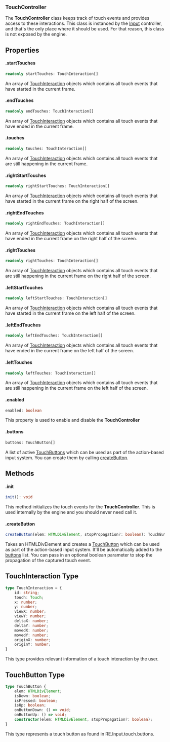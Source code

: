 ### TouchController

The **TouchController** class keeps track of touch events and provides access to these interactions. This class is instanced by the [Input](/EngineAPI/Input) controller, and that's the only place where it should be used. For that reason, this class is not exposed by the engine.

## Properties

#### .startTouches

```typescript
readonly startTouches: TouchInteraction[]
```

An array of [TouchInteraction](/EngineAPI/Input#touchinteraction-type) objects which contains all touch events that have started in the current frame.

#### .endTouches

```typescript
readonly endTouches: TouchInteraction[]
```

An array of [TouchInteraction](/EngineAPI/Input#touchinteraction-type) objects which contains all touch events that have ended in the current frame.

#### .touches

```typescript
readonly touches: TouchInteraction[]
```

An array of [TouchInteraction](/EngineAPI/Input#touchinteraction-type) objects which contains all touch events that are still happening in the current frame.

#### .rightStartTouches

```typescript
readonly rightStartTouches: TouchInteraction[]
```

An array of [TouchInteraction](/EngineAPI/Input#touchinteraction-type) objects which contains all touch events that have started in the current frame on the right half of the screen.

#### .rightEndTouches

```typescript
readonly rightEndTouches: TouchInteraction[]
```

An array of [TouchInteraction](/EngineAPI/Input#touchinteraction-type) objects which contains all touch events that have ended in the current frame on the right half of the screen.

#### .rightTouches

```typescript
readonly rightTouches: TouchInteraction[]
```

An array of [TouchInteraction](/EngineAPI/Input#touchinteraction-type) objects which contains all touch events that are still happening in the current frame on the right half of the screen.

#### .leftStartTouches

```typescript
readonly leftStartTouches: TouchInteraction[]
```

An array of [TouchInteraction](/EngineAPI/Input#touchinteraction-type) objects which contains all touch events that have started in the current frame on the left half of the screen.

#### .leftEndTouches

```typescript
readonly leftEndTouches: TouchInteraction[]
```

An array of [TouchInteraction](/EngineAPI/Input#touchinteraction-type) objects which contains all touch events that have ended in the current frame on the left half of the screen.

#### .leftTouches

```typescript
readonly leftTouches: TouchInteraction[]
```

An array of [TouchInteraction](/EngineAPI/Input#touchinteraction-type) objects which contains all touch events that are still happening in the current frame on the left half of the screen.

#### .enabled

```typescript
enabled: boolean
```

This property is used to enable and disable the **TouchController**

#### .buttons

```typescript
buttons: TouchButton[]
```

A list of active [TouchButtons](#touchbutton-type) which can be used as part of the action-based input system. You can create them by calling [createButton](#createbutton).

## Methods

#### .init

```typescript
init(): void
```

This method initializes the touch events for the **TouchController**. This is used internally by the engine and you should never need call it.

#### .createButton

```typescript
createButton(elem: HTMLDivElement, stopPropagation?: boolean): TouchButton
```

Takes an HTMLDivElement and creates a [TouchButton](#touchbutton-type) which can be used as part of the action-based input system. It'll be automatically added to the [buttons](#buttons) list. You can pass in an optional boolean parameter to stop the propagation of the captured touch event.

## TouchInteraction Type

```typescript
type TouchInteraction = {
    id: string;
    touch: Touch;
    x: number;
    y: number;
    viewX: number;
    viewY: number;
    deltaX: number;
    deltaY: number;
    movedX: number;
    movedY: number;
    originX: number;
    originY: number;
}
```

This type provides relevant information of a touch interaction by the user.

## TouchButton Type

```typescript
type TouchButton {
    elem: HTMLDivElement;
    isDown: boolean;
    isPressed: boolean;
    isUp: boolean;
    onButtonDown: () => void;
    onButtonUp: () => void;
    constructor(elem: HTMLDivElement, stopPropagation?: boolean);
}
```

This type represents a touch button as found in RE.Input.touch.buttons.
